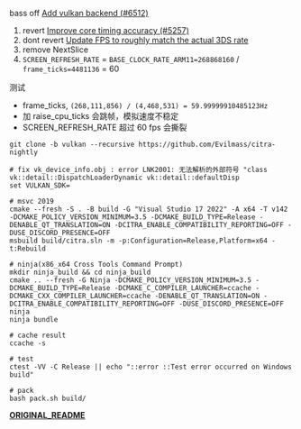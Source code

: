 bass off [Add vulkan backend (#6512)](dfa2fd0e0de74dea2f984beef4d847da5e18ab43)

1. revert [Improve core timing accuracy (#5257)](57aa18f52ea35ca74cd1a6c406a4abf04049b44e)
2. dont revert [Update FPS to roughly match the actual 3DS rate](16913feb4441ffba1a57347953a8a6aa0103e5c5)
3. remove NextSlice
4. `SCREEN_REFRESH_RATE` = `BASE_CLOCK_RATE_ARM11=268868160` / `frame_ticks=4481136` = 60

测试
- frame_ticks, `(268,111,856) / (4,468,531) = 59.99999910485123Hz`
- 加 raise_cpu_ticks 会跳帧，模拟速度不稳定
- SCREEN_REFRESH_RATE 超过 60 fps 会撕裂

```shell
git clone -b vulkan --recursive https://github.com/Evilmass/citra-nightly

# fix vk_device_info.obj : error LNK2001: 无法解析的外部符号 "class vk::detail::DispatchLoaderDynamic vk::detail::defaultDisp
set VULKAN_SDK=

# msvc 2019
cmake --fresh -S . -B build -G "Visual Studio 17 2022" -A x64 -T v142 -DCMAKE_POLICY_VERSION_MINIMUM=3.5 -DCMAKE_BUILD_TYPE=Release -DENABLE_QT_TRANSLATION=ON -DCITRA_ENABLE_COMPATIBILITY_REPORTING=OFF -DUSE_DISCORD_PRESENCE=OFF
msbuild build/citra.sln -m -p:Configuration=Release,Platform=x64 -t:Rebuild

# ninja(x86_x64 Cross Tools Command Prompt)
mkdir ninja_build && cd ninja_build
cmake .. --fresh -G Ninja -DCMAKE_POLICY_VERSION_MINIMUM=3.5 -DCMAKE_BUILD_TYPE=Release -DCMAKE_C_COMPILER_LAUNCHER=ccache -DCMAKE_CXX_COMPILER_LAUNCHER=ccache -DENABLE_QT_TRANSLATION=ON -DCITRA_ENABLE_COMPATIBILITY_REPORTING=OFF -DUSE_DISCORD_PRESENCE=OFF
ninja
ninja bundle

# cache result
ccache -s

# test
ctest -VV -C Release || echo "::error ::Test error occurred on Windows build"

# pack
bash pack.sh build/
```

**[ORIGINAL_README](./ORIGINAL_README.md)**